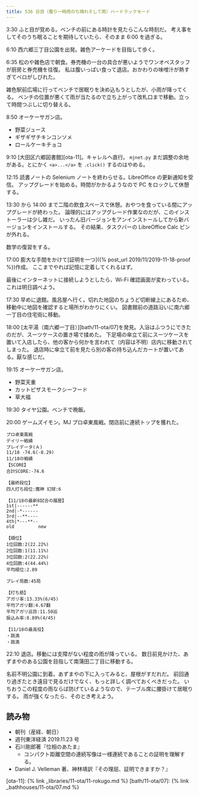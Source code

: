 ```yaml
---
title: 536 日目（曇り一時雨のち晴れそして雨）ハードラックモード
---
```


3:30 ふと目が覚める。ベンチの前にある時計を見たらこんな時刻だ。
考え事をしてそのうち眠ることを期待していたら、そのまま 6:00 を過ぎる。

6:10 西六郷三丁目公園を出発。雑色アーケードを目指して歩く。

6:35 松のや雑色店で朝食。券売機の一台の具合が悪いようでワンオペスタッフが厨房と券売機を往復。
私は腹いっぱい食って退店。おかわりの味噌汁が熱すぎてベロがしびれた。

雑色駅前広場に行ってベンチで居眠りを決め込もうとしたが、小雨が降ってくる。
ベンチの位置が悪くて雨が当たるので立ち上がって改札口まで移動。立って時間つぶしに切り替える。

8:50 オーケーサガン店。

* 野菜ジュース
* ギザギザチキンコンソメ
* ロールケーキチョコ

9:10 [大田区六郷図書館][ota-11]。キャレルへ直行。
`mjnet.py` まだ調整の余地がある。とにかく `<a>...</a>` を `.click()` するのはやめる。

12:15 読書ノートの Selenium ノートを終わらせる。LibreOffice の更新通知を受信。
アップグレードを始める。時間がかかるようなので PC をロックして休憩する。

13:30 から 14:00 まで二階の飲食スペースで休憩。おやつを食っている間にアップグレードが終わった。
論理的にはアップグレード作業なのだが、このインストーラーは少し雑だ。
いったん旧バージョンをアンインストールしてから新バージョンをインストールする。
その結果、タスクバーの LibreOffice Calc ピンが外れる。

数学の復習をする。

17:00 膨大な手間をかけて[証明を一つ]({% post_url 2019/11/2019-11-18-proof %})作成。
ここまでやれば記憶に定着してくれるはず。

最後にインターネットに接続しようとしたら、Wi-Fi 確認画面が変わっている。
これは明日調べよう。

17:30 早めに退館。風呂屋へ行く。切れた地図のちょうど切断線上にあるため、移動中に地図を確認すると場所がわかりにくい。
図書館前の道路沿いに南六郷一丁目の住宅街に移動。

18:00 [太平湯（南六郷一丁目）][bath/11-ota/07]を発見。入浴はふつうにできたのだが、スーツケースの置き場で揉めた。
下足場の傘立て前にスーツケースを置いて入店したら、他の客から何かを言われて（内容は不明）店内に移動されてしまった。
退店時に傘立て前を見たら別の客の持ち込んだカートが置いてある。厭な感じだ。

19:15 オーケーサガン店。

* 野菜天重
* カットピザスモークシーフード
* 草大福

19:30 タイヤ公園。ベンチで晩飯。

20:00 ゲームズイモン。MJ プロ卓東風戦。閉店前に連続トップを獲れた。

```text
プロ卓東風戦
デイリー戦績
プレイデータ(Ａ)
11/18 -74.6(-8.29)
11/18の戦績
【SCORE】
合計SCORE:-74.6

【最終段位】
四人打ち段位:魔神 幻球:6

【11/18の最新8試合の履歴】
1st|------**
2nd|-*------
3rd|--**----
4th|*---**--
old         new

【順位】
1位回数:2(22.22%)
2位回数:1(11.11%)
3位回数:2(22.22%)
4位回数:4(44.44%)
平均順位:2.89

プレイ局数:45局

【打ち筋】
アガリ率:13.33%(6/45)
平均アガリ翻:4.67翻
平均アガリ巡目:11.50巡
振込み率:8.89%(4/45)

【11/18の最高役】
・跳満
・跳満
```

22:10 退店。移動には支障がない程度の雨が降っている。
数日前見かけた、あずまやのある公園を目指して南蒲田二丁目に移動する。

名前不明公園に到着。あずまやの下に入ってみると、屋根がすだれだ。
前回通り過ぎたとき遠目で見るだけでなく、もっと詳しく調べておくべきだった。
いちおうこの程度の雨ならば防げているようなので、テーブル席に腰掛けて居眠りする。
雨が強くなったら、そのとき考えよう。

## 読み物

* 朝刊（産経、朝日）
* 週刊東洋経済 2019.11.23 号
* 石川剛郎著『位相のあたま』
  * コンパクト距離空間の連続写像は一様連続であることの証明を理解する。
* Daniel J. Velleman 著、神林靖訳『その理屈、証明できますか？』

[ota-11]: {% link _libraries/11-ota/11-rokugo.md %}
[bath/11-ota/07]: {% link _bathhouses/11-ota/07.md %}
